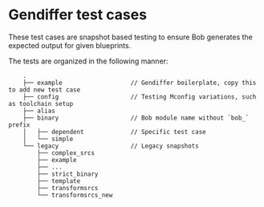 # Gendiffer test cases

These test cases are snapshot based testing to ensure Bob generates the expected output for given blueprints.

The tests are organized in the following manner:

```
	.
	├── example                   // Gendiffer boilerplate, copy this to add new test case
	├── config                    // Testing Mconfig variations, such as toolchain setup
	├── alias
	├── binary                    // Bob module name without `bob_` prefix
	│   ├── dependent             // Specific test case
	│   └── simple
	└── legacy                    // Legacy snapshots
	    ├── complex_srcs
	    ├── example
	    ├── ...
	    ├── strict_binary
	    ├── template
	    ├── transformsrcs
	    └── transformsrcs_new
```
